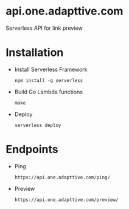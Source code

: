 # api.one.adapttive.com
Serverless API for link preview

# Installation

- Install Serverless Framework

    `npm install -g serverless`

- Build Go Lambda functions

    `make`

- Deploy

    `serverless deploy`

# Endpoints

- Ping

    `https://api.one.adapttive.com/ping/`

- Preview

    `https://api.one.adapttive.com/preview/`
